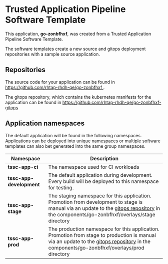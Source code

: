 # Trusted Application Pipeline Software Template

This application, **go-zonbfhxf**, was created from a Trusted Application Pipeline Software Template.

The software templates create a new source and gitops deployment repositories with a sample source application. 

## Repositories

The source code for your application can be found in [https://github.com/rhtap-rhdh-qe/go-zonbfhxf ](https://github.com/rhtap-rhdh-qe/go-zonbfhxf ).
 
The gitops repository, which contains the kubernetes manifests for the application can be found in 
[https://github.com/rhtap-rhdh-qe/go-zonbfhxf-gitops ](https://github.com/rhtap-rhdh-qe/go-zonbfhxf-gitops ) 

## Application namespaces 

The default application will be found in the following namespaces. Applications can be deployed into unique namespaces or multiple software templates can also bet generated into the same group namespaces.  

|  Namespace   |  Description   |  
| -------- | -------- |
| **tssc-app-ci** | The namespace used for CI workloads |
| **tssc-app-development** | The default application during development. Every build will be deployed to this namespace for testing. |
| **tssc-app-stage** | The staging namespace for this application. Promotion from development to stage is manual via an update to the [gitops repository](https://github.com/rhtap-rhdh-qe/go-zonbfhxf-gitops ) in the components/go-zonbfhxf/overlays/stage directory |
| **tssc-app-prod** | The production namespace for this application. Promotion from stage to production is manual via an update to the [gitops repository](https://github.com/rhtap-rhdh-qe/go-zonbfhxf-gitops ) in the components/go-zonbfhxf/overlays/prod directory |